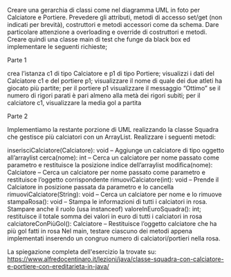 Creare una gerarchia di classi come nel diagramma UML in foto per Calciatore e Portiere. Prevedere gli attributi, metodi di accesso set/get (non indicati per brevità), costruttori e metodi accessori come da schema. Dare particolare attenzione a overloading e override di costruttori e metodi. Creare quindi una classe main di test che funge da black box ed implementare le seguenti richieste;


Parte 1

crea l’istanza c1 di tipo Calciatore e p1 di tipo Portiere;
visualizzi i dati del Calciatore c1 e del portiere p1;
visualizzare il nome di quale dei due atleti ha giocato più partite;
per il portiere p1 visualizzare il messaggio “Ottimo” se il numero di rigori parati è pari almeno alla metà dei rigori subiti;
per il calciatore c1, visualizzare la media gol a partita

Parte 2

Implementiamo la restante porzione di UML realizzando la classe Squadra che gestisce più calciatori con un ArrayList. Realizzare i seguenti metodi:

inserisciCalciatore(Calciatore): void – Aggiunge un calciatore di tipo oggetto all’arraylist
cerca(nome): int – Cerca un calciatore per nome passato come parametro e restituisce la posizione indice dell’arraylist
modifica(nome): Calciatore – Cerca un calciatore per nome passato come parametro e restituisce l’oggetto corrispondente
rimuoviCalciatore(int): void – Prende il Calciatore in posizione passata da parametro e lo cancella
rimuoviCalciatore(String): void – Cerca un calciatore per nome e lo rimuove
stampaRosa(): void – Stampa le informazioni di tutti i calciatori in rosa. Stampare anche il ruolo (usa instanceof)
valoreInEuroSquadra(): int; restituisce il totale somma dei valori in euro di tutti i calciatori in rosa
calciatoreConPiùGol(): Calciatore – Restituisce l’oggetto calciatore che ha più gol fatti in rosa
Nel main, testare ciascuno dei metodi appena implementati inserendo un congruo numero di calciatori/portieri nella rosa.

La spiegazione completa dell'esercizio la trovate su: https://www.alfredocentinaro.it/lezioni/java/classe-squadra-con-calciatore-e-portiere-con-ereditarieta-in-java/
